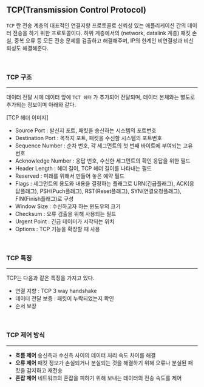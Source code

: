 ## TCP(Transmission Control Protocol)

`TCP` 란 전송 계층의 대표적인 연결지향 프로토콜로 신뢰성 있는 애플리케이션 간의 데이터 전송을 하기 위한 프로토콜이다. 하위 계층에서의 (network, datalink 계층) 패킷 손실, 중복 오류 등 모든 전송 문제를 검출하고 해결해주며, IP의  한계인 비연결성과 비신뢰성도 해결해준다.

<br>

### TCP 구조
---

데이터 전달 시에 데이터 앞에 `TCT 헤더` 가 추가되어 전달되며, 데이터 본체와는 별도로 추가되는 정보이며 아래와 같다.

[TCP 헤더 이미지]


- Source Port : 발신지 포트, 패킷을 송신하는 시스템의 포트번호
- Destination Port : 목적지 포트, 패킷을 수신할 시스템의 포트번호
- Sequence Number : 순차 번호, 각 세그먼트의 첫 번째 바이트에 부여되는 고유 번호
- Acknowledge Number : 응답 번호, 수신한 세그먼트의 확인 응답을 위한 필드
- Header Length : 헤더 길이, TCP 헤더 길이를 나타내는 필드
- Reserved : 미래를 위해서 만들어 놓은 예약 필드
- Flags : 세그먼트의 용도와 내용을 결정하는 플래그로 URN(긴급플래그), ACK(응답플래그), PSH(Puch플래그), RST(Reset플래그), SYN(연결요청플래그), FIN(Finish플래그)로 구성
- Window Size : 수신하고자 하는 윈도우의 크기
- Checksum : 오류 검출을 위해 사용되는 필드
- Urgent Point : 긴급 데이터가 시작되는 위치
- Options : TCP 기능을 확장할 때 사용

<br>

### TCP 특징
---

TCP는 다음과 같은 특징을 가지고 있다.

- 연결 지향 : TCP 3 way handshake
- 데이터 전달 보증 : 패킷이 누락되었는지 확인
- 순서 보장

<br>

### TCP 제어 방식
---

- <strong>흐름 제어</strong>
송신측과 수신측 사이의 데이터 처리 속도 차이를 해결
- <strong>오류 제어</strong>
패킷 정보가 손실되거나 분실되는 것을 해결하기 위해 오류나 분실된 패킷을 감지하고 재전송
- <strong>혼잡 제어</strong>
네트워크의 혼잡을 피하기 위해 보내는 데이터의 전송 속도를 제어